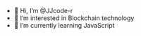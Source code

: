 - 👋 Hi, I’m @JJcode-r
- 👀 I’m interested in Blockchain technology
- 🌱 I’m currently learning JavaScript


<!---
JJcode-r/JJcode-r is a ✨ special ✨ repository because its `README.md` (this file) appears on your GitHub profile.
You can click the Preview link to take a look at your changes.
--->
